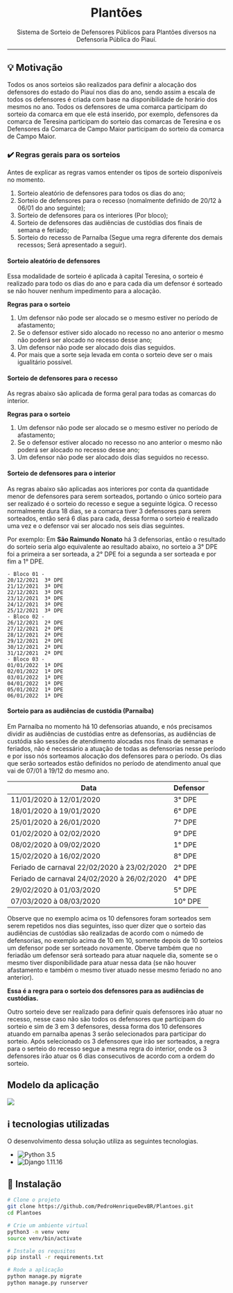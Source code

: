 <h1 align="center">Plantões</h1>

<p align="center">Sistema de Sorteio de Defensores Públicos para Plantões diversos na Defensoria Pública do Piauí.</p>

<hr>

## :bulb: Motivação

Todos os anos sorteios são realizados para definir a alocação dos defensores do estado do Piauí nos dias do ano, sendo assim a escala de todos os defensores é criada com base na disponibilidade de horário dos mesmos no ano. Todos os defensores de uma comarca participam do sorteio da comarca em que ele está inserido, por exemplo, defensores da comarca de Teresina participam do sorteio das comarcas de Teresina e os Defensores da Comarca de Campo Maior participam do sorteio da comarca de Campo Maior.

### :heavy_check_mark: Regras gerais para os sorteios

Antes de explicar as regras vamos entender os tipos de sorteio disponíveis no momento.

1. Sorteio aleatório de defensores para todos os dias do ano;
2. Sorteio de defensores para o recesso (nomalmente definido de 20/12 à 06/01 do ano seguinte);
3. Sorteio de defensores para os interiores (Por bloco);
5. Sorteio de defensores das audiências de custódias dos finais de semana e feriado;
6. Sorteio do recesso de Parnaíba (Segue uma regra diferente dos demais recessos; Será apresentado a seguir).

#### Sorteio aleatório de defensores

Essa modalidade de sorteio é aplicada à capital Teresina, o sorteio é realizado para todo os dias do ano e para cada dia um defensor é sorteado se não houver nenhum impedimento para a alocação.

**Regras para o sorteio**

1. Um defensor não pode ser alocado se o mesmo estiver no período de afastamento;
2. Se o defensor estiver sido alocado no recesso no ano anterior o mesmo não poderá ser alocado no recesso desse ano;
3. Um defensor não pode ser alocado dois dias seguidos.
4. Por mais que a sorte seja levada em conta o sorteio deve ser o mais igualitário possível.

#### Sorteio de defensores para o recesso

As regras abaixo são aplicada de forma geral para todas as comarcas do interior.

**Regras para o sorteio**

1. Um defensor não pode ser alocado se o mesmo estiver no período de afastamento;
2. Se o defensor estiver alocado no recesso no ano anterior o mesmo não poderá ser alocado no recesso desse ano;
3. Um defensor não pode ser alocado dois dias seguidos no recesso.

#### Sorteio de defensores para o interior

As regras abaixo são aplicadas aos interiores por conta da quantidade menor de defensores para serem sorteados, portando o único sorteio para ser realizado é o sorteio do recesso e segue a seguinte lógica. O recesso normalmente dura 18 dias, se a comarca tiver 3 defensores para serem sorteados, então será 6 dias para cada, dessa forma o sorteio é realizado uma vez e o defensor vai ser alocado nos seis dias seguintes.

Por exemplo: Em **São Raimundo Nonato** há 3 defensorias, então o resultado do sorteio seria algo equivalente ao resultado abaixo, no sorteio a 3° DPE foi a primeira a ser sorteada, a 2° DPE foi a segunda a ser sorteada e por fim a 1° DPE.

```
- Bloco 01 - 
20/12/2021	3ª DPE
21/12/2021	3ª DPE
22/12/2021	3ª DPE
23/12/2021	3ª DPE
24/12/2021	3ª DPE
25/12/2021	3ª DPE
- Bloco 02 - 
26/12/2021	2ª DPE
27/12/2021	2ª DPE
28/12/2021	2ª DPE
29/12/2021	2ª DPE
30/12/2021	2ª DPE
31/12/2021	2ª DPE
- Bloco 03 - 
01/01/2022	1ª DPE
02/01/2022	1ª DPE
03/01/2022	1ª DPE
04/01/2022	1ª DPE
05/01/2022	1ª DPE
06/01/2022	1ª DPE
```

#### Sorteio para as audiências de custódia (Parnaíba)

Em Parnaíba no momento há 10 defensorias atuando, e nós precisamos dividir as audiências de custódias entre as defensorias, as audiências de custódia são sessões de atendimento alocadas nos finais de semanas e feriados, não é necessário a atuação de todas as defensorias nesse período e por isso nós sorteamos alocação dos defensores para o período. Os dias que serão sorteados estão definidos no período de atendimento anual que vai de 07/01 à 19/12 do mesmo ano.

| Data                                                   | Defensor |
|--------------------------------------------------------|----------|
| 11/01/2020 à 12/01/2020                                | 3° DPE   |
| 18/01/2020 à 19/01/2020                                | 6° DPE   |
| 25/01/2020 à 26/01/2020                                | 7° DPE   |
| 01/02/2020 à 02/02/2020                                | 9° DPE   |
| 08/02/2020 à 09/02/2020                                | 1° DPE   |
| 15/02/2020 à 16/02/2020                                | 8° DPE   |
| Feriado de carnaval 22/02/2020 à 23/02/2020            | 2° DPE   |
| Feriado de carnaval 24/02/2020 à 26/02/2020            | 4° DPE   |
| 29/02/2020 à 01/03/2020                                | 5° DPE   |
| 07/03/2020 à 08/03/2020                                | 10° DPE  |

Observe que no exemplo acima os 10 defensores foram sorteados sem serem repetidos nos dias seguintes, isso quer dizer que o sorteio das audiências de custódias são realizadas de acordo com o númedo de defensorias, no exemplo acima de 10 em 10, somente depois de 10 sorteios um defensor pode ser sorteado novamente.
Oberve também que no feriadão um defensor será sorteado para atuar naquele dia, somente se o mesmo tiver disponibilidade para atuar nessa data (se não houver afastamento e também o mesmo tiver atuado nesse mesmo feriado no ano anterior).

**Essa é a regra para o sorteio dos defensores para as audiências de custódias.**

Outro sorteio deve ser realizado para definir quais defensores irão atuar no recesso, nesse caso não são todos os defensores que participam do sorteio e sim de 3 em 3 defensores, dessa forma dos 10 defensores atuando em parnaíba apenas 3 serão selecionados para participar do sorteio. Após selecionado os 3 defensores que irão ser sorteados, a regra para o serteio do recesso segue a mesma regra do interior, onde os 3 defensores irão atuar os 6 dias consecutivos de acordo com a ordem do sorteio.

## Modelo da aplicação

<img src="./docs/banco-de-dados.png">

## :information_source: tecnologias utilizadas

O desenvolvimento dessa solução utiliza as seguintes tecnologias.

* <img alt="Python 3.5" src="https://img.shields.io/badge/-Python=3.5-green">
* <img alt="Django 1.11.16" src="https://img.shields.io/badge/-Django=1.11.16-green">

## :rocket: Instalação

```bash
# Clone o projeto
git clone https://github.com/PedroHenriqueDevBR/Plantoes.git
cd Plantoes

# Crie um ambiente virtual
python3 -m venv venv
source venv/bin/activate

# Instale os requsitos
pip install -r requirements.txt

# Rode a aplicação
python manage.py migrate
python manage.py runserver
```
